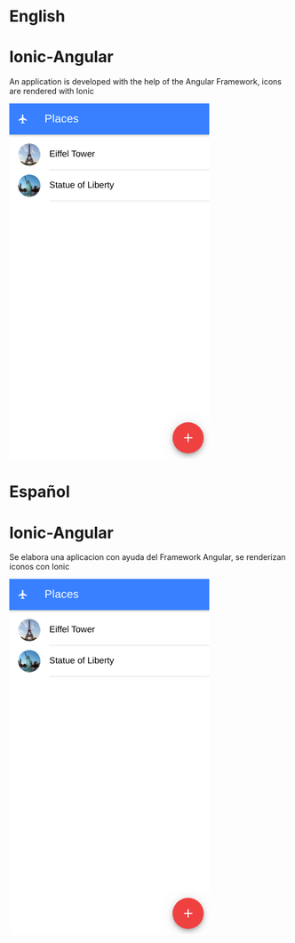 # English

# Ionic-Angular

An application is developed with the help of the Angular Framework, icons are rendered with Ionic

![](./docs/screenshot.png)


# Español

# Ionic-Angular

Se elabora una aplicacion con ayuda del Framework Angular, se renderizan iconos con Ionic

![](./docs/screenshot.png)
